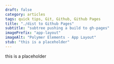 ```yaml
---
draft: false
category: articles
tags: quick tips, Git, Github, Github Pages
title: "./dist to Github Pages"
subtitle: "subtree pushing a build to gh-pages"
imagePrefix: "app-layout"
imageAlt: "Polymer Elements - App Layout"
stub: "this is a placeholder"
---
```

this is a placeholder

